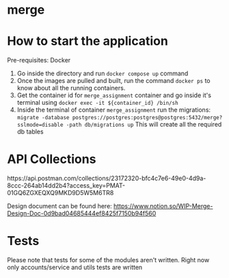 # merge

<h1> How to start the application </h1>
Pre-requisites: Docker

1) Go inside the directory and run `docker compose up` command
2) Once the images are pulled and built, run the command `docker ps` to know about all the running containers.
3) Get the container id for `merge_assignment` container and go inside it's terminal using `docker exec -it ${container_id} /bin/sh`
4) Inside the terminal of container `merge_assignment` run the migrations: `migrate -database postgres://postgres:postgres@postgres:5432/merge?sslmode=disable -path db/migrations up`
This will create all the required db tables

<h1> API Collections </h1>
https://api.postman.com/collections/23172320-bfc4c7e6-49e0-4d9a-8ccc-264ab14dd2b4?access_key=PMAT-01GQ6ZGXEQXQ9MKD9D5W5M6TR8

Design document can be found here: https://www.notion.so/WIP-Merge-Design-Doc-0d9bad04685444ef8425f7150b94f560

<h1> Tests </h1>
Please note that tests for some of the modules aren't written. Right now only accounts/service and utils tests are written
